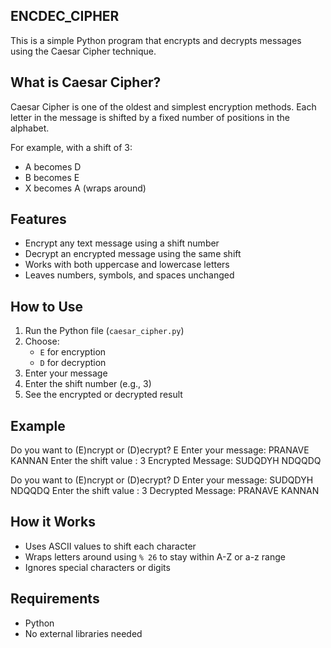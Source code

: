 ## ENCDEC_CIPHER

This is a simple Python program that encrypts and decrypts messages using the Caesar Cipher technique.

##  What is Caesar Cipher?

Caesar Cipher is one of the oldest and simplest encryption methods. Each letter in the message is shifted by a fixed number of positions in the alphabet.

For example, with a shift of 3:
- A becomes D
- B becomes E
- X becomes A (wraps around)

##  Features

- Encrypt any text message using a shift number
- Decrypt an encrypted message using the same shift
- Works with both uppercase and lowercase letters
- Leaves numbers, symbols, and spaces unchanged

##  How to Use

1. Run the Python file (`caesar_cipher.py`)
2. Choose:
   - `E` for encryption
   - `D` for decryption
3. Enter your message
4. Enter the shift number (e.g., 3)
5. See the encrypted or decrypted result

## Example

Do you want to (E)ncrypt or (D)ecrypt? E
Enter your message: PRANAVE KANNAN
Enter the shift value : 3
Encrypted Message: SUDQDYH NDQQDQ

Do you want to (E)ncrypt or (D)ecrypt? D
Enter your message: SUDQDYH NDQQDQ
Enter the shift value : 3
Decrypted Message: PRANAVE KANNAN

## How it Works

+ Uses ASCII values to shift each character
+ Wraps letters around using `% 26` to stay within A-Z or a-z range
+ Ignores special characters or digits

## Requirements

+ Python 
+ No external libraries needed

